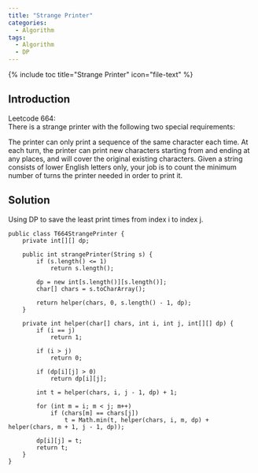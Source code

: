 ```yaml
---
title: "Strange Printer"
categories:
  - Algorithm
tags:
  - Algorithm
  - DP
---
```


{% include toc title="Strange Printer" icon="file-text" %}

## Introduction

Leetcode 664:  
There is a strange printer with the following two special requirements:

The printer can only print a sequence of the same character each time.
At each turn, the printer can print new characters starting from and ending at any places, and will cover the original existing characters.
Given a string consists of lower English letters only, your job is to count the minimum number of turns the printer needed in order to print it.



## Solution


Using DP to save the least print times from index i to index j.


```liquid
public class T664StrangePrinter {
	private int[][] dp;

	public int strangePrinter(String s) {
		if (s.length() <= 1)
			return s.length();

		dp = new int[s.length()][s.length()];
		char[] chars = s.toCharArray();

		return helper(chars, 0, s.length() - 1, dp);
	}

	private int helper(char[] chars, int i, int j, int[][] dp) {
		if (i == j)
			return 1;

		if (i > j)
			return 0;

		if (dp[i][j] > 0)
			return dp[i][j];

		int t = helper(chars, i, j - 1, dp) + 1;

		for (int m = i; m < j; m++)
			if (chars[m] == chars[j])
				t = Math.min(t, helper(chars, i, m, dp) + helper(chars, m + 1, j - 1, dp));

		dp[i][j] = t;
		return t;
	}
}
```
